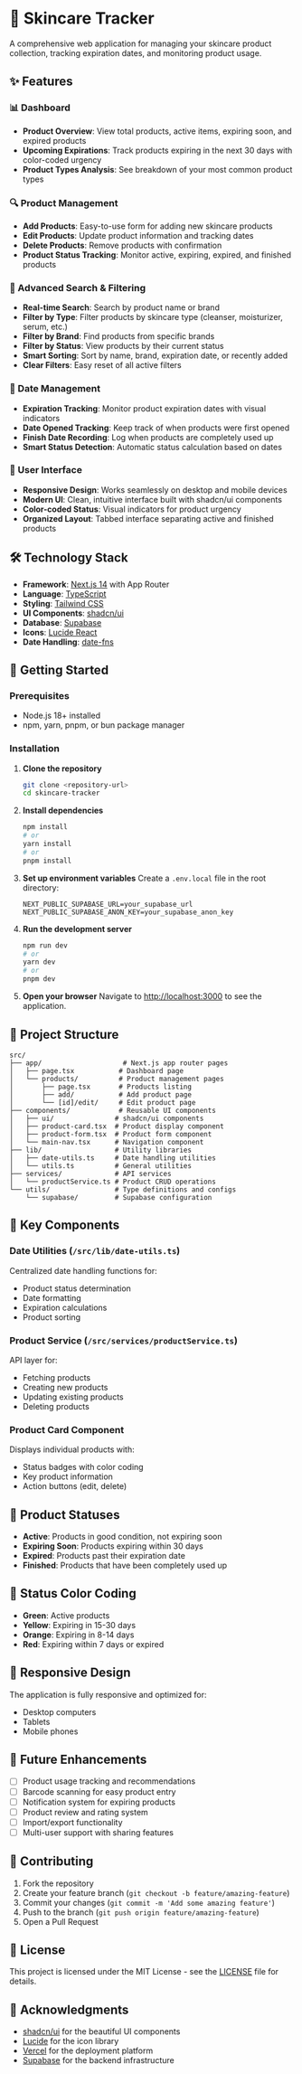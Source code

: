 # 🧴 Skincare Tracker

A comprehensive web application for managing your skincare product collection, tracking expiration dates, and monitoring product usage.

## ✨ Features

### 📊 Dashboard
- **Product Overview**: View total products, active items, expiring soon, and expired products
- **Upcoming Expirations**: Track products expiring in the next 30 days with color-coded urgency
- **Product Types Analysis**: See breakdown of your most common product types

### 🔍 Product Management
- **Add Products**: Easy-to-use form for adding new skincare products
- **Edit Products**: Update product information and tracking dates
- **Delete Products**: Remove products with confirmation
- **Product Status Tracking**: Monitor active, expiring, expired, and finished products

### 🔎 Advanced Search & Filtering
- **Real-time Search**: Search by product name or brand
- **Filter by Type**: Filter products by skincare type (cleanser, moisturizer, serum, etc.)
- **Filter by Brand**: Find products from specific brands
- **Filter by Status**: View products by their current status
- **Smart Sorting**: Sort by name, brand, expiration date, or recently added
- **Clear Filters**: Easy reset of all active filters

### 📅 Date Management
- **Expiration Tracking**: Monitor product expiration dates with visual indicators
- **Date Opened Tracking**: Keep track of when products were first opened
- **Finish Date Recording**: Log when products are completely used up
- **Smart Status Detection**: Automatic status calculation based on dates

### 🎨 User Interface
- **Responsive Design**: Works seamlessly on desktop and mobile devices
- **Modern UI**: Clean, intuitive interface built with shadcn/ui components
- **Color-coded Status**: Visual indicators for product urgency
- **Organized Layout**: Tabbed interface separating active and finished products

## 🛠️ Technology Stack

- **Framework**: [Next.js 14](https://nextjs.org/) with App Router
- **Language**: [TypeScript](https://www.typescriptlang.org/)
- **Styling**: [Tailwind CSS](https://tailwindcss.com/)
- **UI Components**: [shadcn/ui](https://ui.shadcn.com/)
- **Database**: [Supabase](https://supabase.com/)
- **Icons**: [Lucide React](https://lucide.dev/)
- **Date Handling**: [date-fns](https://date-fns.org/)

## 🚀 Getting Started

### Prerequisites
- Node.js 18+ installed
- npm, yarn, pnpm, or bun package manager

### Installation

1. **Clone the repository**
   ```bash
   git clone <repository-url>
   cd skincare-tracker
   ```

2. **Install dependencies**
   ```bash
   npm install
   # or
   yarn install
   # or
   pnpm install
   ```

3. **Set up environment variables**
   Create a `.env.local` file in the root directory:
   ```env
   NEXT_PUBLIC_SUPABASE_URL=your_supabase_url
   NEXT_PUBLIC_SUPABASE_ANON_KEY=your_supabase_anon_key
   ```

4. **Run the development server**
   ```bash
   npm run dev
   # or
   yarn dev
   # or
   pnpm dev
   ```

5. **Open your browser**
   Navigate to [http://localhost:3000](http://localhost:3000) to see the application.

## 📁 Project Structure

```
src/
├── app/                    # Next.js app router pages
│   ├── page.tsx           # Dashboard page
│   └── products/          # Product management pages
│       ├── page.tsx       # Products listing
│       ├── add/           # Add product page
│       └── [id]/edit/     # Edit product page
├── components/            # Reusable UI components
│   ├── ui/               # shadcn/ui components
│   ├── product-card.tsx  # Product display component
│   ├── product-form.tsx  # Product form component
│   └── main-nav.tsx      # Navigation component
├── lib/                  # Utility libraries
│   ├── date-utils.ts     # Date handling utilities
│   └── utils.ts          # General utilities
├── services/             # API services
│   └── productService.ts # Product CRUD operations
└── utils/                # Type definitions and configs
    └── supabase/         # Supabase configuration
```

## 🔧 Key Components

### Date Utilities (`/src/lib/date-utils.ts`)
Centralized date handling functions for:
- Product status determination
- Date formatting
- Expiration calculations
- Product sorting

### Product Service (`/src/services/productService.ts`)
API layer for:
- Fetching products
- Creating new products
- Updating existing products
- Deleting products

### Product Card Component
Displays individual products with:
- Status badges with color coding
- Key product information
- Action buttons (edit, delete)

## 🎯 Product Statuses

- **Active**: Products in good condition, not expiring soon
- **Expiring Soon**: Products expiring within 30 days
- **Expired**: Products past their expiration date
- **Finished**: Products that have been completely used up

## 🎨 Status Color Coding

- **Green**: Active products
- **Yellow**: Expiring in 15-30 days
- **Orange**: Expiring in 8-14 days
- **Red**: Expiring within 7 days or expired

## 📱 Responsive Design

The application is fully responsive and optimized for:
- Desktop computers
- Tablets
- Mobile phones

## 🔮 Future Enhancements

- [ ] Product usage tracking and recommendations
- [ ] Barcode scanning for easy product entry
- [ ] Notification system for expiring products
- [ ] Product review and rating system
- [ ] Import/export functionality
- [ ] Multi-user support with sharing features

## 🤝 Contributing

1. Fork the repository
2. Create your feature branch (`git checkout -b feature/amazing-feature`)
3. Commit your changes (`git commit -m 'Add some amazing feature'`)
4. Push to the branch (`git push origin feature/amazing-feature`)
5. Open a Pull Request

## 📄 License

This project is licensed under the MIT License - see the [LICENSE](LICENSE) file for details.

## 🙏 Acknowledgments

- [shadcn/ui](https://ui.shadcn.com/) for the beautiful UI components
- [Lucide](https://lucide.dev/) for the icon library
- [Vercel](https://vercel.com/) for the deployment platform
- [Supabase](https://supabase.com/) for the backend infrastructure